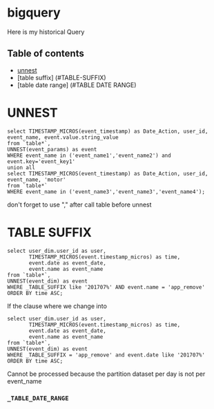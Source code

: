 # bigquery
Here is my historical Query
## Table of contents
- [unnest](#UNNEST)
- [table suffix] (#TABLE-SUFFIX)
- [table date range] (#TABLE DATE RANGE)

# UNNEST
```
select TIMESTAMP_MICROS(event_timestamp) as Date_Action, user_id, event_name, event.value.string_value
from `table*`,
UNNEST(event_params) as event
WHERE event_name in ('event_name1','event_name2') and event.key='event_key1'
union all
select TIMESTAMP_MICROS(event_timestamp) as Date_Action, user_id, event_name, 'motor'
from `table*`
WHERE event_name in ('event_name3','event_name3','event_name4');
```
don't forget to use "," after call table before unnest

# TABLE SUFFIX
```
select user_dim.user_id as user,
       TIMESTAMP_MICROS(event.timestamp_micros) as time,
       event.date as event_date,
       event.name as event_name
from `table*`,
UNNEST(event_dim) as event
WHERE _TABLE_SUFFIX like '201707%' AND event.name = 'app_remove'
ORDER BY time ASC;
```

If the clause where we change into 
```
select user_dim.user_id as user,
       TIMESTAMP_MICROS(event.timestamp_micros) as time,
       event.date as event_date,
       event.name as event_name
from `table*`,
UNNEST(event_dim) as event
WHERE _TABLE_SUFFIX = 'app_remove' and event.date like '201707%'
ORDER BY time ASC;
```
Cannot be processed because the partition dataset per day is not per event_name

### `_TABLE_DATE_RANGE`
